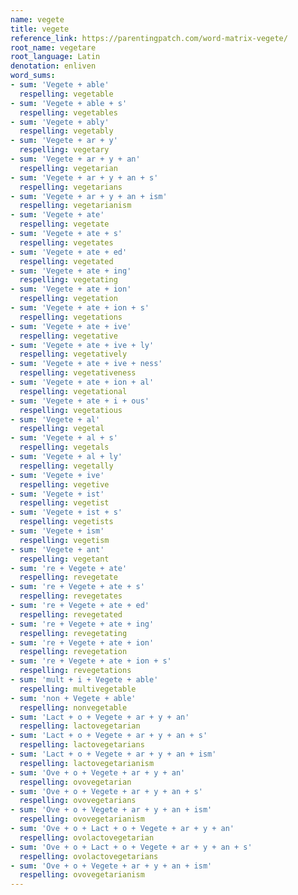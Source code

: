 ```yaml
---
name: vegete
title: vegete
reference_link: https://parentingpatch.com/word-matrix-vegete/
root_name: vegetare
root_language: Latin
denotation: enliven
word_sums:
- sum: 'Vegete + able'
  respelling: vegetable
- sum: 'Vegete + able + s'
  respelling: vegetables
- sum: 'Vegete + ably'
  respelling: vegetably
- sum: 'Vegete + ar + y'
  respelling: vegetary
- sum: 'Vegete + ar + y + an'
  respelling: vegetarian
- sum: 'Vegete + ar + y + an + s'
  respelling: vegetarians
- sum: 'Vegete + ar + y + an + ism'
  respelling: vegetarianism
- sum: 'Vegete + ate'
  respelling: vegetate
- sum: 'Vegete + ate + s'
  respelling: vegetates
- sum: 'Vegete + ate + ed'
  respelling: vegetated
- sum: 'Vegete + ate + ing'
  respelling: vegetating
- sum: 'Vegete + ate + ion'
  respelling: vegetation
- sum: 'Vegete + ate + ion + s'
  respelling: vegetations
- sum: 'Vegete + ate + ive'
  respelling: vegetative
- sum: 'Vegete + ate + ive + ly'
  respelling: vegetatively
- sum: 'Vegete + ate + ive + ness'
  respelling: vegetativeness
- sum: 'Vegete + ate + ion + al'
  respelling: vegetational
- sum: 'Vegete + ate + i + ous'
  respelling: vegetatious
- sum: 'Vegete + al'
  respelling: vegetal
- sum: 'Vegete + al + s'
  respelling: vegetals
- sum: 'Vegete + al + ly'
  respelling: vegetally
- sum: 'Vegete + ive'
  respelling: vegetive
- sum: 'Vegete + ist'
  respelling: vegetist
- sum: 'Vegete + ist + s'
  respelling: vegetists
- sum: 'Vegete + ism'
  respelling: vegetism
- sum: 'Vegete + ant'
  respelling: vegetant
- sum: 're + Vegete + ate'
  respelling: revegetate
- sum: 're + Vegete + ate + s'
  respelling: revegetates
- sum: 're + Vegete + ate + ed'
  respelling: revegetated
- sum: 're + Vegete + ate + ing'
  respelling: revegetating
- sum: 're + Vegete + ate + ion'
  respelling: revegetation
- sum: 're + Vegete + ate + ion + s'
  respelling: revegetations
- sum: 'mult + i + Vegete + able'
  respelling: multivegetable
- sum: 'non + Vegete + able'
  respelling: nonvegetable
- sum: 'Lact + o + Vegete + ar + y + an'
  respelling: lactovegetarian
- sum: 'Lact + o + Vegete + ar + y + an + s'
  respelling: lactovegetarians
- sum: 'Lact + o + Vegete + ar + y + an + ism'
  respelling: lactovegetarianism
- sum: 'Ove + o + Vegete + ar + y + an'
  respelling: ovovegetarian
- sum: 'Ove + o + Vegete + ar + y + an + s'
  respelling: ovovegetarians
- sum: 'Ove + o + Vegete + ar + y + an + ism'
  respelling: ovovegetarianism
- sum: 'Ove + o + Lact + o + Vegete + ar + y + an'
  respelling: ovolactovegetarian
- sum: 'Ove + o + Lact + o + Vegete + ar + y + an + s'
  respelling: ovolactovegetarians
- sum: 'Ove + o + Vegete + ar + y + an + ism'
  respelling: ovovegetarianism
---
```

